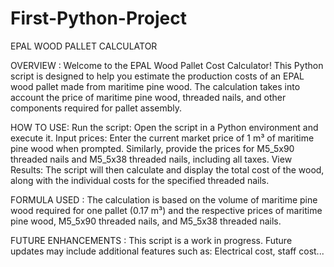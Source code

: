 # First-Python-Project

EPAL WOOD PALLET CALCULATOR

OVERVIEW :
Welcome to the EPAL Wood Pallet Cost Calculator! This Python script is designed to help you estimate the production costs of an EPAL wood pallet made from maritime pine wood. The calculation takes into account the price of maritime pine wood, threaded nails, and other components required for pallet assembly.

HOW TO USE:
Run the script: Open the script in a Python environment and execute it.
Input prices: Enter the current market price of 1 m³ of maritime pine wood when prompted. Similarly, provide the prices for M5_5x90 threaded nails and M5_5x38 threaded nails, including all taxes.
View Results: The script will then calculate and display the total cost of the wood, along with the individual costs for the specified threaded nails.

FORMULA USED : 
The calculation is based on the volume of maritime pine wood required for one pallet (0.17 m³) and the respective prices of maritime pine wood, M5_5x90 threaded nails, and M5_5x38 threaded nails.

FUTURE ENHANCEMENTS :
This script is a work in progress. Future updates may include additional features such as:
Electrical cost, staff cost...

